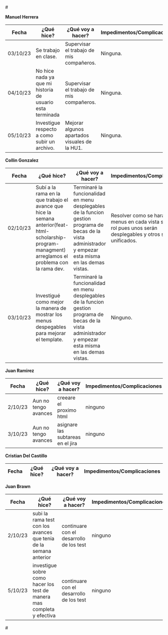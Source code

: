 #<div style="text-align: justify">

**Manuel Herrera**

| Fecha            | ¿Qué hice?          | ¿Qué voy a hacer?     | Impedimentos/Complicaciones                            |
|------------------|----------------------|-----------------------|------------------------|
|    03/10/23      |  Se trabajo en clase.  |    Supervisar el trabajo de mis compañeros.    |    Ninguna.    |
|    04/10/23      |  No hice nada ya que mi historia de usuario esta terminada  |    Supervisar el trabajo de mis compañeros.    |    Ninguna.    |
|    05/10/23      | Investigue respecto a como subir un archivo.  |    Mejorar algunos apartados visuales de la HU1.    |    Ninguna.    |



**Collin Gonzalez**

| Fecha            | ¿Qué hice? | ¿Qué voy a hacer? | Impedimentos/Complicaciones |
|------------------|------------|--------------------|-----------------------------|
|    02/10/23      |  Subí a la rama en la que trabajo el avance que hice la semana anterior(feat-html-scholarship-program-managment) arreglamos el problema con la rama dev.  |    Terminaré la funcionalidad en menu desplegables de la funcion gestion programa de becas de la vista administrador y empezar esta misma en las demas vistas.    |    Resolver como se harán los menus en cada vista segun el rol pues unos serán desplegables y otros serán unificados.    |
|    03/10/23      |  Investigué como mejor la manera de mostrar los menus despegables para mejorar el template.  |    Terminaré la funcionalidad en menu desplegables de la funcion gestion programa de becas de la vista administrador y empezar esta misma en las demas vistas.    |    Ninguno.    |

**Juan Ramirez**


| Fecha            | ¿Qué hice? | ¿Qué voy a hacer? | Impedimentos/Complicaciones |
|------------------|------------|--------------------|-----------------------------|
|2/10/23|Aun no tengo avances| creeare el proximo html| ninguno|
|3/10/23|Aun no tengo avances| asignare las subtareas en el jira| ninguno|




**Cristian Del Castillo**

| Fecha            | ¿Qué hice? | ¿Qué voy a hacer? | Impedimentos/Complicaciones |
|------------------|------------|--------------------|-----------------------------|

**Juan Brawn**

| Fecha            | ¿Qué hice? | ¿Qué voy a hacer? | Impedimentos/Complicaciones |
|------------------|------------|--------------------|-----------------------------|
|2/10/23|subi la rama test con los avances que tenia de la semana anterior|continuare con el desarrollo de los test|ninguno|
|5/10/23|investigue sobre como hacer los test de manera mas completa y efectiva|continuare con el desarrollo de los test|ninguno|

#<div/>
